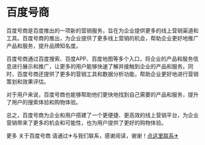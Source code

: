 # 百度号商

百度号商是百度推出的一项新的营销服务，旨在为企业提供更多的线上营销渠道和工具。百度号商的推出，为企业提供了更多线上营销的机会，帮助企业更好地推广产品和服务，提升品牌知名度。

百度号商通过百度搜索、百度APP、百度地图等多个入口，将企业的产品和服务信息进行展示和推广，让更多的用户能够快速了解并接触到企业的产品和服务。同时，百度号商还提供了更多的营销工具和数据分析功能，帮助企业更好地进行营销策划和效果评估。

对于用户来说，百度号商也能够帮助他们更快地找到自己需要的产品和服务，提升了用户的搜索体验和购物体验。

总之，百度号商为企业和用户搭建了一个更便捷、更高效的线上营销平台，为企业营销带来了更多的机会和可能性，也为用户提供了更好的购物体验。

更多 关于百度号商 请通过✈与我们联系，感谢阅读，谢谢！[点这里联系✈](https://c.k02.cc)